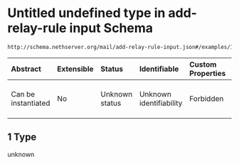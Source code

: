 # Untitled undefined type in add-relay-rule input Schema

```txt
http://schema.nethserver.org/mail/add-relay-rule-input.json#/examples/1
```



| Abstract            | Extensible | Status         | Identifiable            | Custom Properties | Additional Properties | Access Restrictions | Defined In                                                                           |
| :------------------ | :--------- | :------------- | :---------------------- | :---------------- | :-------------------- | :------------------ | :----------------------------------------------------------------------------------- |
| Can be instantiated | No         | Unknown status | Unknown identifiability | Forbidden         | Allowed               | none                | [add-relay-rule-input.json\*](mail/add-relay-rule-input.json "open original schema") |

## 1 Type

unknown
